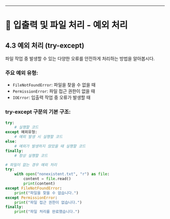 ---

# 📘 입출력 및 파일 처리 - 예외 처리

## 4.3 예외 처리 (try-except)
파일 작업 중 발생할 수 있는 다양한 오류를 안전하게 처리하는 방법을 알아봅시다.

### 주요 예외 유형:
- `FileNotFoundError`: 파일을 찾을 수 없을 때
- `PermissionError`: 파일 접근 권한이 없을 때
- `IOError`: 입출력 작업 중 오류가 발생할 때

### try-except 구문의 기본 구조:
```python
try:
    # 실행할 코드
except 예외유형:
    # 예외 발생 시 실행할 코드
else:
    # 예외가 발생하지 않았을 때 실행할 코드
finally:
    # 항상 실행할 코드
```

```python
# 파일이 없는 경우 예외 처리
try:
    with open("nonexistent.txt", "r") as file:
        content = file.read()
        print(content)
except FileNotFoundError:
    print("파일을 찾을 수 없습니다.")
except PermissionError:
    print("파일 접근 권한이 없습니다.")
finally:
    print("파일 처리를 완료했습니다.") 